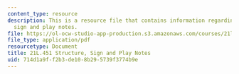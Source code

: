 ```yaml
---
content_type: resource
description: This is a resource file that contains information regarding structure,
  sign and play notes.
file: https://ol-ocw-studio-app-production.s3.amazonaws.com/courses/21l-451-introduction-to-literary-theory-fall-2014/714d1a9ff2b3de108b295739f3774b9e_MIT21L_451F14_Notes_6.pdf
file_type: application/pdf
resourcetype: Document
title: 21L.451 Structure, Sign and Play Notes
uid: 714d1a9f-f2b3-de10-8b29-5739f3774b9e
---
```

